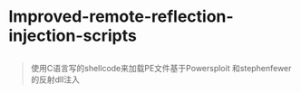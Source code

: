# Improved-remote-reflection-injection-scripts
##
> 使用C语言写的shellcode来加载PE文件基于Powersploit 和stephenfewer的反射dll注入
